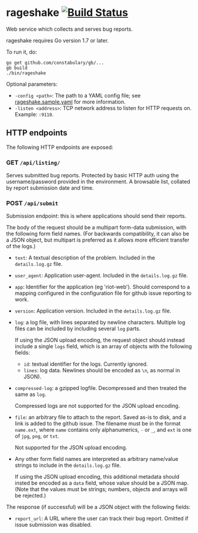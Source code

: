 # rageshake [![Build Status](https://travis-ci.org/matrix-org/rageshake.svg?branch=master)](https://travis-ci.org/matrix-org/rageshake)

Web service which collects and serves bug reports.

rageshake requires Go version 1.7 or later.

To run it, do:

```
go get github.com/constabulary/gb/...
gb build
./bin/rageshake
```

Optional parameters:

 * `-config <path>`: The path to a YAML config file; see
   [rageshake.sample.yaml](rageshake.sample.yaml) for more information.
 * `-listen <address>`: TCP network address to listen for HTTP requests
   on. Example: `:9110`.

## HTTP endpoints

The following HTTP endpoints are exposed:

### GET `/api/listing/`

Serves submitted bug reports. Protected by basic HTTP auth using the
username/password provided in the environment. A browsable list, collated by
report submission date and time.

### POST `/api/submit`

Submission endpoint: this is where applications should send their reports.

The body of the request should be a multipart form-data submission, with the
following form field names. (For backwards compatibility, it can also be a JSON
object, but multipart is preferred as it allows more efficient transfer of the
logs.)

* `text`: A textual description of the problem. Included in the
  `details.log.gz` file.

* `user_agent`: Application user-agent.  Included in the `details.log.gz` file.

* `app`: Identifier for the application (eg 'riot-web'). Should correspond to a
  mapping configured in the configuration file for github issue reporting to
  work.

* `version`: Application version. Included in the `details.log.gz` file.

* `log`: a log file, with lines separated by newline characters. Multiple log
  files can be included by including several `log` parts.

  If using the JSON upload encoding, the request object should instead include
  a single `logs` field, which is an array of objects with the following
  fields:

    * `id`: textual identifier for the logs. Currently ignored.
    * `lines`: log data. Newlines should be  encoded as `\n`, as normal in JSON).

* `compressed-log`: a gzipped logfile. Decompressed and then treated the same as
  `log`.

  Compressed logs are not supported for the JSON upload encoding.

* `file`: an arbitrary file to attach to the report. Saved as-is to disk, and
  a link is added to the github issue. The filename must be in the format
  `name.ext`, where `name` contains only alphanumerics, `-` or `_`, and `ext`
  is one of `jpg`, `png`, or `txt`.

  Not supported for the JSON upload encoding.

* Any other form field names are interpreted as arbitrary name/value strings to
  include in the `details.log.gz` file.

  If using the JSON upload encoding, this additional metadata should insted be
  encoded as a `data` field, whose value should be a JSON map. (Note that the
  values must be strings; numbers, objects and arrays will be rejected.)

The response (if successful) will be a JSON object with the following fields:

* `report_url`: A URL where the user can track their bug report. Omitted if
  issue submission was disabled.

